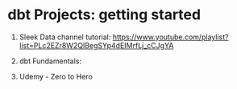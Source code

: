 # dbt Projects: getting started

1. Sleek Data channel tutorial: https://www.youtube.com/playlist?list=PLc2EZr8W2QIBegSYp4dEIMrfLj_cCJgYA

2. dbt Fundamentals: 

3. Udemy - Zero to Hero
